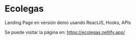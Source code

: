 # Ecolegas

Landing Page en versión demo usando ReactJS, Hooks, APIs

Se puede visitar la página en:
https://ecolegas.netlify.app/
